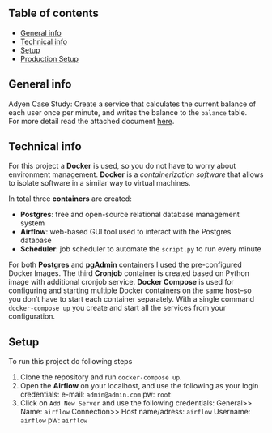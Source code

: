 ## Table of contents
* [General info](#general-info)
* [Technical info](#technical-info)
* [Setup](#setup)
* [Production Setup](#production-setup)

## General info
Adyen Case Study: Create a service that calculates the current balance of each user once per minute, and writes the balance to the `balance` table. \
For more detail read the attached document [here](Moss/DE_case_study.pdf).

	
## Technical info
For this project a **Docker** is used, so you do not have to worry about environment management. 
**Docker** is a _containerization software_ that allows to isolate software in a similar way to virtual machines.


In total three **containers** are created: 
* **Postgres**: free and open-source relational database management system
* **Airflow**: web-based GUI tool used to interact with the Postgres database
* **Scheduler**: job scheduler to automate the `script.py` to run every minute

For both **Postgres** and **pgAdmin** containers I used the pre-configured Docker Images. The third **Cronjob** container is created based on Python image with additional cronjob service.
**Docker Compose** is used for configuring and starting multiple Docker containers on the same host–so you don’t have to start each container separately. With a single command `docker-compose up` you create and start all the services from your configuration. 

	
## Setup
To run this project do following steps
1. 	Clone the repository and run  `docker-compose up`. 
2. 	Open the **Airflow** on your localhost, and use the following as your login credentials:
		e-mail: `admin@admin.com`
		pw: `root`
3. 	Click on `Add New Server` and use the following credentials: 
		General>> 		Name: `airflow`
		Connection>> 	Host name/adress: `airflow`
	  					Username: `airflow`
						pw: `airflow`

